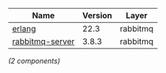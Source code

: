 | Name | Version | Layer |
| --- | --- | --- |
| [erlang](https://github.com/rabbitmq/erlang-rpm) | 22.3 | rabbitmq |
| [rabbitmq-server](www.rabbitmq.com) | 3.8.3 | rabbitmq |

*(2 components)*
